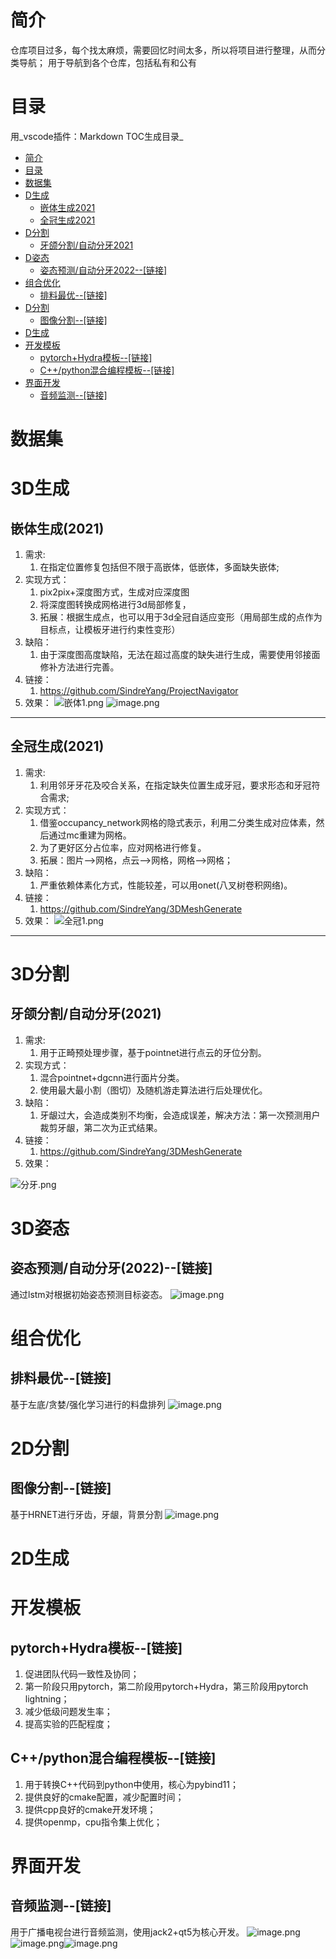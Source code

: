
# 简介
仓库项目过多，每个找太麻烦，需要回忆时间太多，所以将项目进行整理，从而分类导航；
用于导航到各个仓库，包括私有和公有

# 目录
用_vscode插件：Markdown TOC生成目录_
<!-- TOC -->

- [简介](#%E7%AE%80%E4%BB%8B)
- [目录](#%E7%9B%AE%E5%BD%95)
- [数据集](#%E6%95%B0%E6%8D%AE%E9%9B%86)
- [D生成](#d%E7%94%9F%E6%88%90)
    - [嵌体生成2021](#%E5%B5%8C%E4%BD%93%E7%94%9F%E6%88%902021)
    - [全冠生成2021](#%E5%85%A8%E5%86%A0%E7%94%9F%E6%88%902021)
- [D分割](#d%E5%88%86%E5%89%B2)
    - [牙颌分割/自动分牙2021](#%E7%89%99%E9%A2%8C%E5%88%86%E5%89%B2%E8%87%AA%E5%8A%A8%E5%88%86%E7%89%992021)
- [D姿态](#d%E5%A7%BF%E6%80%81)
    - [姿态预测/自动分牙2022--[链接]](#%E5%A7%BF%E6%80%81%E9%A2%84%E6%B5%8B%E8%87%AA%E5%8A%A8%E5%88%86%E7%89%992022--%E9%93%BE%E6%8E%A5)
- [组合优化](#%E7%BB%84%E5%90%88%E4%BC%98%E5%8C%96)
    - [排料最优--[链接]](#%E6%8E%92%E6%96%99%E6%9C%80%E4%BC%98--%E9%93%BE%E6%8E%A5)
- [D分割](#d%E5%88%86%E5%89%B2)
    - [图像分割--[链接]](#%E5%9B%BE%E5%83%8F%E5%88%86%E5%89%B2--%E9%93%BE%E6%8E%A5)
- [D生成](#d%E7%94%9F%E6%88%90)
- [开发模板](#%E5%BC%80%E5%8F%91%E6%A8%A1%E6%9D%BF)
    - [pytorch+Hydra模板--[链接]](#pytorchhydra%E6%A8%A1%E6%9D%BF--%E9%93%BE%E6%8E%A5)
    - [C++/python混合编程模板--[链接]](#cpython%E6%B7%B7%E5%90%88%E7%BC%96%E7%A8%8B%E6%A8%A1%E6%9D%BF--%E9%93%BE%E6%8E%A5)
- [界面开发](#%E7%95%8C%E9%9D%A2%E5%BC%80%E5%8F%91)
    - [音频监测--[链接]](#%E9%9F%B3%E9%A2%91%E7%9B%91%E6%B5%8B--%E9%93%BE%E6%8E%A5)

<!-- /TOC -->
# 数据集


# 3D生成
## 嵌体生成(2021)

1. 需求:
   1. 在指定位置修复包括但不限于高嵌体，低嵌体，多面缺失嵌体;
2. 实现方式：
   1. pix2pix+深度图方式，生成对应深度图
   2. 将深度图转换成网格进行3d局部修复，
   3. 拓展：根据生成点，也可以用于3d全冠自适应变形（用局部生成的点作为目标点，让模板牙进行约束性变形）
3. 缺陷：
   1. 由于深度图高度缺陷，无法在超过高度的缺失进行生成，需要使用邻接面修补方法进行完善。
4. 链接：
   1. https://github.com/SindreYang/ProjectNavigator
5. 效果：
![嵌体1.png](img/嵌体1.png)
![image.png](img/嵌体2.png)

--- 

## 全冠生成(2021)

1. 需求:
   1. 利用邻牙牙花及咬合关系，在指定缺失位置生成牙冠，要求形态和牙冠符合需求;
2. 实现方式：
   1. 借鉴occupancy_network网格的隐式表示，利用二分类生成对应体素，然后通过mc重建为网格。
   2. 为了更好区分占位率，应对网格进行修复。
   3. 拓展：图片-->网格，点云-->网格，网格-->网格；
3. 缺陷：
   1. 严重依赖体素化方式，性能较差，可以用onet(八叉树卷积网络)。
4. 链接：
   1. https://github.com/SindreYang/3DMeshGenerate
5. 效果：
![全冠1.png](img/全冠1.png)

---

# 3D分割

## 牙颌分割/自动分牙(2021)

1. 需求:
   1. 用于正畸预处理步骤，基于pointnet进行点云的牙位分割。
2. 实现方式：
   1. 混合pointnet+dgcnn进行面片分类。
   2. 使用最大最小割（图切）及随机游走算法进行后处理优化。
3. 缺陷：
   1. 牙龈过大，会造成类别不均衡，会造成误差，解决方法：第一次预测用户裁剪牙龈，第二次为正式结果。
4. 链接：
   1. https://github.com/SindreYang/3DMeshGenerate
5. 效果：

![分牙.png](img/分牙1.png)

# 3D姿态
## 姿态预测/自动分牙(2022)--[链接]
通过lstm对根据初始姿态预测目标姿态。
![image.png](https://cdn.nlark.com/yuque/0/2023/png/22210919/1677563651695-45dcc9b9-7489-4ef5-817f-a43443349031.png#averageHue=%23f9f7ef&clientId=u5ad84f3b-58ec-4&from=paste&height=608&id=ua978e733&name=image.png&originHeight=608&originWidth=1156&originalType=binary&ratio=1&rotation=0&showTitle=false&size=130609&status=done&style=none&taskId=ub10c1342-9ea6-4930-ad39-496af6dc065&title=&width=1156)

# 组合优化
## 排料最优--[链接]
基于左底/贪婪/强化学习进行的料盘排列
![image.png](https://cdn.nlark.com/yuque/0/2023/png/22210919/1677567209137-252daa46-ca29-4218-b2e2-b62d0b20d596.png#averageHue=%23b2c1b2&clientId=u172a891d-e7da-4&from=paste&height=412&id=u3ad357dd&name=image.png&originHeight=773&originWidth=817&originalType=binary&ratio=1&rotation=0&showTitle=false&size=393698&status=done&style=none&taskId=udeba4a16-4641-4adc-9153-22e2cd7ec5d&title=&width=435)
# 2D分割
## 图像分割--[链接]
基于HRNET进行牙齿，牙龈，背景分割
![image.png](https://cdn.nlark.com/yuque/0/2023/png/22210919/1677563867049-de774aea-98df-4745-8e0b-503b5eb400af.png#averageHue=%234f1919&clientId=u5ad84f3b-58ec-4&from=paste&height=226&id=u1cf10c7f&name=image.png&originHeight=517&originWidth=891&originalType=binary&ratio=1&rotation=0&showTitle=false&size=149021&status=done&style=none&taskId=ucefe08fb-85dc-41fe-933c-8f2c5974f16&title=&width=389)
# 2D生成

# 开发模板
## pytorch+Hydra模板--[链接]

1. 促进团队代码一致性及协同；
2. 第一阶段只用pytorch，第二阶段用pytorch+Hydra，第三阶段用pytorch lightning；
3. 减少低级问题发生率；
4. 提高实验的匹配程度；

## C++/python混合编程模板--[链接]

1. 用于转换C++代码到python中使用，核心为pybind11；
2. 提供良好的cmake配置，减少配置时间；
3. 提供cpp良好的cmake开发环境；
4. 提供openmp，cpu指令集上优化；


# 界面开发 
## 音频监测--[链接]
用于广播电视台进行音频监测，使用jack2+qt5为核心开发。
![image.png](https://cdn.nlark.com/yuque/0/2023/png/22210919/1677566124888-d27dc36d-0616-42fe-bf23-3d4f6ec73600.png#averageHue=%23464815&clientId=u5ad84f3b-58ec-4&from=paste&height=367&id=uf4c31eae&name=image.png&originHeight=604&originWidth=1093&originalType=binary&ratio=1&rotation=0&showTitle=false&size=668609&status=done&style=none&taskId=ud786690c-2895-47b2-b79e-d5fadb4cfee&title=&width=665)
![image.png](https://cdn.nlark.com/yuque/0/2023/png/22210919/1677566057809-08eefde8-ee49-45de-80ff-7bc768ac4f00.png#averageHue=%234b4b4b&clientId=u5ad84f3b-58ec-4&from=paste&height=220&id=u83545e0b&name=image.png&originHeight=504&originWidth=893&originalType=binary&ratio=1&rotation=0&showTitle=false&size=42649&status=done&style=none&taskId=u105501dc-c4bc-47c2-9067-cce0d233c57&title=&width=389)![image.png](https://cdn.nlark.com/yuque/0/2023/png/22210919/1677566032410-4cbc6db7-1a19-482d-9641-1e477d69a7c9.png#averageHue=%23fafafa&clientId=u5ad84f3b-58ec-4&from=paste&height=220&id=u29dd8c20&name=image.png&originHeight=474&originWidth=742&originalType=binary&ratio=1&rotation=0&showTitle=false&size=23389&status=done&style=none&taskId=u3a1e0d02-4ea8-41fc-b90d-7e2fc9c8d7a&title=&width=344)



